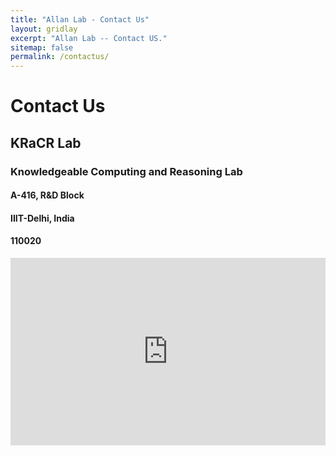 ```yaml
---
title: "Allan Lab - Contact Us"
layout: gridlay
excerpt: "Allan Lab -- Contact US."
sitemap: false
permalink: /contactus/
---
```



# Contact Us
## KRaCR Lab
### Knowledgeable Computing and Reasoning Lab
#### A-416, R&D Block
#### IIIT-Delhi, India
#### 110020

<div class="col-sm-13 clearfix">
  <iframe width="100%" height="300" frameborder="0" scrolling="no" marginheight="0" marginwidth="0" src="https://maps.google.com/maps?width=100%25&amp;height=600&amp;hl=en&amp;q=IIIT-Delhi+(My%20Business%20Name)&amp;t=&amp;z=14&amp;ie=UTF8&amp;iwloc=B&amp;output=embed"></iframe>
 </div>
